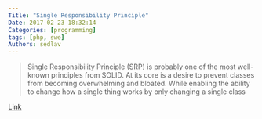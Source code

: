 ```yaml
---
Title: "Single Responsibility Principle"
Date: 2017-02-23 18:32:14
Categories: [programming]
tags: [php, swe]
Authors: sedlav
---
```


> Single Responsibility Principle (SRP) is probably one of the most well-known principles from SOLID. At its core is a desire to prevent classes from becoming overwhelming and bloated. While enabling the ability to change how a single thing works by only changing a single class

[Link](http://blog.humblyarrogant.io/post/2017-02-21-code-review-single-responsibility-principle/)
